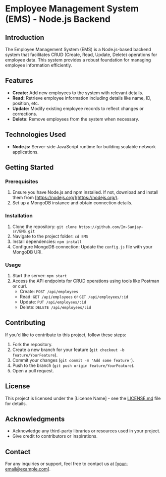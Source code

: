 # Employee Management System (EMS) - Node.js Backend

## Introduction
The Employee Management System (EMS) is a Node.js-based backend system that facilitates CRUD (Create, Read, Update, Delete) operations for employee data. This system provides a robust foundation for managing employee information efficiently.

## Features
- **Create:** Add new employees to the system with relevant details.
- **Read:** Retrieve employee information including details like name, ID, position, etc.
- **Update:** Modify existing employee records to reflect changes or corrections.
- **Delete:** Remove employees from the system when necessary.

## Technologies Used
- **Node.js:** Server-side JavaScript runtime for building scalable network applications.

## Getting Started
### Prerequisites
1. Ensure you have Node.js and npm installed. If not, download and install them from [https://nodejs.org/](https://nodejs.org/).
2. Set up a MongoDB instance and obtain connection details.

### Installation
1. Clone the repository: `git clone https://github.com/Im-Sanjay-sr/EMS.git`
2. Navigate to the project folder: `cd EMS`
3. Install dependencies: `npm install`
4. Configure MongoDB connection: Update the `config.js` file with your MongoDB URI.

### Usage
1. Start the server: `npm start`
2. Access the API endpoints for CRUD operations using tools like Postman or curl.
   - Create: `POST /api/employees`
   - Read: `GET /api/employees` or `GET /api/employees/:id`
   - Update: `PUT /api/employees/:id`
   - Delete: `DELETE /api/employees/:id`

## Contributing
If you'd like to contribute to this project, follow these steps:
1. Fork the repository.
2. Create a new branch for your feature (`git checkout -b feature/YourFeature`).
3. Commit your changes (`git commit -m 'Add some feature'`).
4. Push to the branch (`git push origin feature/YourFeature`).
5. Open a pull request.

## License
This project is licensed under the [License Name] - see the [LICENSE.md](LICENSE.md) file for details.

## Acknowledgments
- Acknowledge any third-party libraries or resources used in your project.
- Give credit to contributors or inspirations.

## Contact
For any inquiries or support, feel free to contact us at [your-email@example.com].

